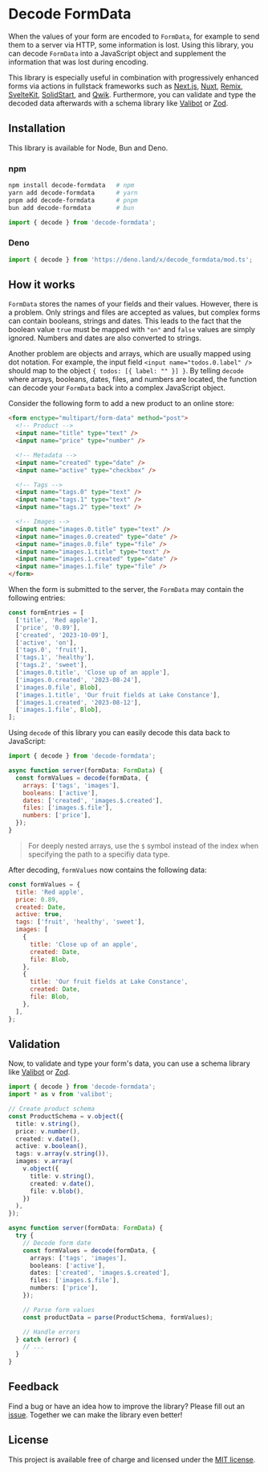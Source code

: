 # Decode FormData

When the values of your form are encoded to `FormData`, for example to send them to a server via HTTP, some information is lost. Using this library, you can decode `FormData` into a JavaScript object and supplement the information that was lost during encoding.

This library is especially useful in combination with progressively enhanced forms via actions in fullstack frameworks such as [Next.js](https://nextjs.org/), [Nuxt](https://nuxt.com/), [Remix](https://remix.run/), [SvelteKit](https://kit.svelte.dev/), [SolidStart](https://start.solidjs.com/), and [Qwik](https://qwik.builder.io/). Furthermore, you can validate and type the decoded data afterwards with a schema library like [Valibot](https://valibot.dev/) or [Zod](https://zod.dev/).

## Installation

This library is available for Node, Bun and Deno.

### npm

```bash
npm install decode-formdata   # npm
yarn add decode-formdata      # yarn
pnpm add decode-formdata      # pnpm
bun add decode-formdata       # bun
```

```js
import { decode } from 'decode-formdata';
```

### Deno

```ts
import { decode } from 'https://deno.land/x/decode_formdata/mod.ts';
```

## How it works

`FormData` stores the names of your fields and their values. However, there is a problem. Only strings and files are accepted as values, but complex forms can contain booleans, strings and dates. This leads to the fact that the boolean value `true` must be mapped with `"on"` and `false` values are simply ignored. Numbers and dates are also converted to strings.

Another problem are objects and arrays, which are usually mapped using dot notation. For example, the input field `<input name="todos.0.label" />` should map to the object `{ todos: [{ label: "" }] }`. By telling `decode` where arrays, booleans, dates, files, and numbers are located, the function can decode your `FormData` back into a complex JavaScript object.

Consider the following form to add a new product to an online store:

```html
<form enctype="multipart/form-data" method="post">
  <!-- Product -->
  <input name="title" type="text" />
  <input name="price" type="number" />

  <!-- Metadata -->
  <input name="created" type="date" />
  <input name="active" type="checkbox" />

  <!-- Tags -->
  <input name="tags.0" type="text" />
  <input name="tags.1" type="text" />
  <input name="tags.2" type="text" />

  <!-- Images -->
  <input name="images.0.title" type="text" />
  <input name="images.0.created" type="date" />
  <input name="images.0.file" type="file" />
  <input name="images.1.title" type="text" />
  <input name="images.1.created" type="date" />
  <input name="images.1.file" type="file" />
</form>
```

When the form is submitted to the server, the `FormData` may contain the following entries:

```js
const formEntries = [
  ['title', 'Red apple'],
  ['price', '0.89'],
  ['created', '2023-10-09'],
  ['active', 'on'],
  ['tags.0', 'fruit'],
  ['tags.1', 'healthy'],
  ['tags.2', 'sweet'],
  ['images.0.title', 'Close up of an apple'],
  ['images.0.created', '2023-08-24'],
  ['images.0.file', Blob],
  ['images.1.title', 'Our fruit fields at Lake Constance'],
  ['images.1.created', '2023-08-12'],
  ['images.1.file', Blob],
];
```

Using `decode` of this library you can easily decode this data back to JavaScript:

```js
import { decode } from 'decode-formdata';

async function server(formData: FormData) {
  const formValues = decode(formData, {
    arrays: ['tags', 'images'],
    booleans: ['active'],
    dates: ['created', 'images.$.created'],
    files: ['images.$.file'],
    numbers: ['price'],
  });
}
```

> For deeply nested arrays, use the `$` symbol instead of the index when specifying the path to a specifiy data type.

After decoding, `formValues` now contains the following data:

```js
const formValues = {
  title: 'Red apple',
  price: 0.89,
  created: Date,
  active: true,
  tags: ['fruit', 'healthy', 'sweet'],
  images: [
    {
      title: 'Close up of an apple',
      created: Date,
      file: Blob,
    },
    {
      title: 'Our fruit fields at Lake Constance',
      created: Date,
      file: Blob,
    },
  ],
};
```

## Validation

Now, to validate and type your form's data, you can use a schema library like [Valibot](https://valibot.dev/) or [Zod](https://zod.dev/).

```ts
import { decode } from 'decode-formdata';
import * as v from 'valibot';

// Create product schema
const ProductSchema = v.object({
  title: v.string(),
  price: v.number(),
  created: v.date(),
  active: v.boolean(),
  tags: v.array(v.string()),
  images: v.array(
    v.object({
      title: v.string(),
      created: v.date(),
      file: v.blob(),
    })
  ),
});

async function server(formData: FormData) {
  try {
    // Decode form date
    const formValues = decode(formData, {
      arrays: ['tags', 'images'],
      booleans: ['active'],
      dates: ['created', 'images.$.created'],
      files: ['images.$.file'],
      numbers: ['price'],
    });

    // Parse form values
    const productData = parse(ProductSchema, formValues);

    // Handle errors
  } catch (error) {
    // ...
  }
}
```

## Feedback

Find a bug or have an idea how to improve the library? Please fill out an [issue](https://github.com/fabian-hiller/decode-formdata/issues/new). Together we can make the library even better!

## License

This project is available free of charge and licensed under the [MIT license](https://github.com/fabian-hiller/decode-formdata/blob/main/LICENSE.md).
